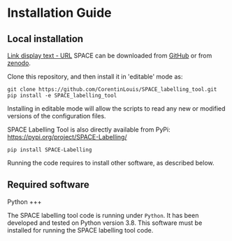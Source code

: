 # Installation Guide

## Local installation

[Link display text - URL](http://example.com/)
SPACE can be downloaded from [GitHub](https://github.com/CorentinLouis/SPACE_labelling_tool/) or from [zenodo](https://doi.org/10.5281/zenodo.6886528).

Clone this repository, and then install it in 'editable' mode as:

```shell
git clone https://github.com/CorentinLouis/SPACE_labelling_tool.git
pip install -e SPACE_labelling_tool
```
Installing in editable mode will allow the scripts to read any new or modified versions of the configuration files.

SPACE Labelling Tool is also directly available from PyPi: https://pypi.org/project/SPACE-Labelling/

```shell
pip install SPACE-Labelling
```


Running the code requires to install other software, as described below.

## Required software

Python
+++

The SPACE labelling tool code is running under `Python`. It has
been developed and tested on Python version 3.8. This software must be installed for running the SPACE labelling tool code.


